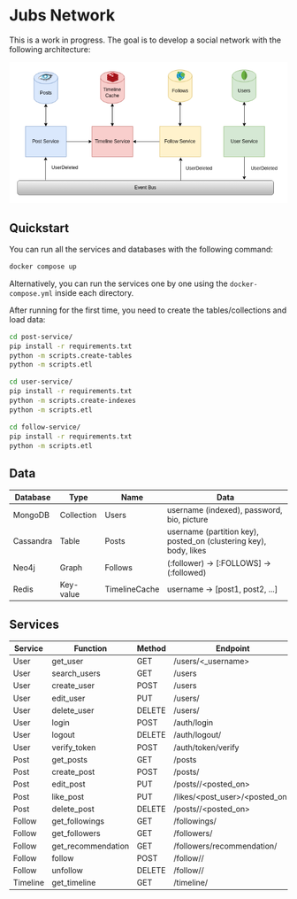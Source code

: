 # Jubs Network
This is a work in progress. The goal is to develop a social network with the following architecture:

![Architecture](architecture.png)

## Quickstart
You can run all the services and databases with the following command:
```bash
docker compose up
```

Alternatively, you can run the services one by one using the `docker-compose.yml` inside each directory.

After running for the first time, you need to create the tables/collections and load data:
```bash
cd post-service/
pip install -r requirements.txt
python -m scripts.create-tables
python -m scripts.etl
```

```bash
cd user-service/
pip install -r requirements.txt
python -m scripts.create-indexes
python -m scripts.etl
```

```bash
cd follow-service/
pip install -r requirements.txt
python -m scripts.etl
```

## Data
 Database | Type | Name | Data
----------|------|------|-----
MongoDB | Collection | Users | username (indexed), password, bio, picture
Cassandra | Table | Posts | username (partition key), posted_on (clustering key), body, likes
Neo4j | Graph | Follows | (:follower) -> [:FOLLOWS] -> (:followed)
Redis | Key-value | TimelineCache | username -> [post1, post2, ...]

## Services
Service | Function | Method | Endpoint
--------|----------|--------|---------
User | get_user | GET | /users/<_username>
User | search_users | GET | /users
User | create_user | POST | /users
User | edit_user | PUT | /users/<username>
User | delete_user | DELETE | /users/<username>
User | login | POST | /auth/login
User | logout | DELETE | /auth/logout/<username>
User | verify_token | POST | /auth/token/verify
Post | get_posts | GET | /posts
Post | create_post | POST | /posts/<username>
Post | edit_post | PUT | /posts/<username>/<posted_on>
Post | like_post | PUT | /likes/<post_user>/<posted_on>
Post | delete_post | DELETE | /posts/<username>/<posted_on>
Follow | get_followings | GET | /followings/<username>
Follow | get_followers | GET | /followers/<username>
Follow | get_recommendation | GET | /followers/recommendation/<username>
Follow | follow | POST | /follow/<username>/<followed>
Follow | unfollow | DELETE | /follow/<username>/<followed>
Timeline | get_timeline | GET | /timeline/<username>
